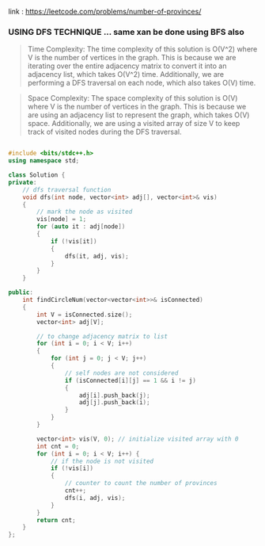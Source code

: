 link : https://leetcode.com/problems/number-of-provinces/

### USING DFS TECHNIQUE ... same xan be done using BFS also

> Time Complexity:
The time complexity of this solution is O(V^2) where V is the number of vertices in the graph. This is because we are iterating over the entire adjacency matrix to convert it into an adjacency list, which takes O(V^2) time. Additionally, we are performing a DFS traversal on each node, which also takes O(V) time.

>Space Complexity:
The space complexity of this solution is O(V) where V is the number of vertices in the graph. This is because we are using an adjacency list to represent the graph, which takes O(V) space. Additionally, we are using a visited array of size V to keep track of visited nodes during the DFS traversal.

```cpp

#include <bits/stdc++.h>
using namespace std;

class Solution {
private:
    // dfs traversal function
    void dfs(int node, vector<int> adj[], vector<int>& vis) 
    {
        // mark the node as visited
        vis[node] = 1;
        for (auto it : adj[node]) 
        {
            if (!vis[it]) 
            {
                dfs(it, adj, vis);
            }
        }
    }

public:
    int findCircleNum(vector<vector<int>>& isConnected) 
    {    
        int V = isConnected.size();
        vector<int> adj[V];

        // to change adjacency matrix to list
        for (int i = 0; i < V; i++) 
        {
            for (int j = 0; j < V; j++) 
            {
                // self nodes are not considered
                if (isConnected[i][j] == 1 && i != j) 
                {
                    adj[i].push_back(j);
                    adj[j].push_back(i);
                }
            }
        }

        vector<int> vis(V, 0); // initialize visited array with 0
        int cnt = 0;
        for (int i = 0; i < V; i++) {
            // if the node is not visited
            if (!vis[i]) 
            {
                // counter to count the number of provinces
                cnt++;
                dfs(i, adj, vis);
            }
        }
        return cnt;
    }
};

```
